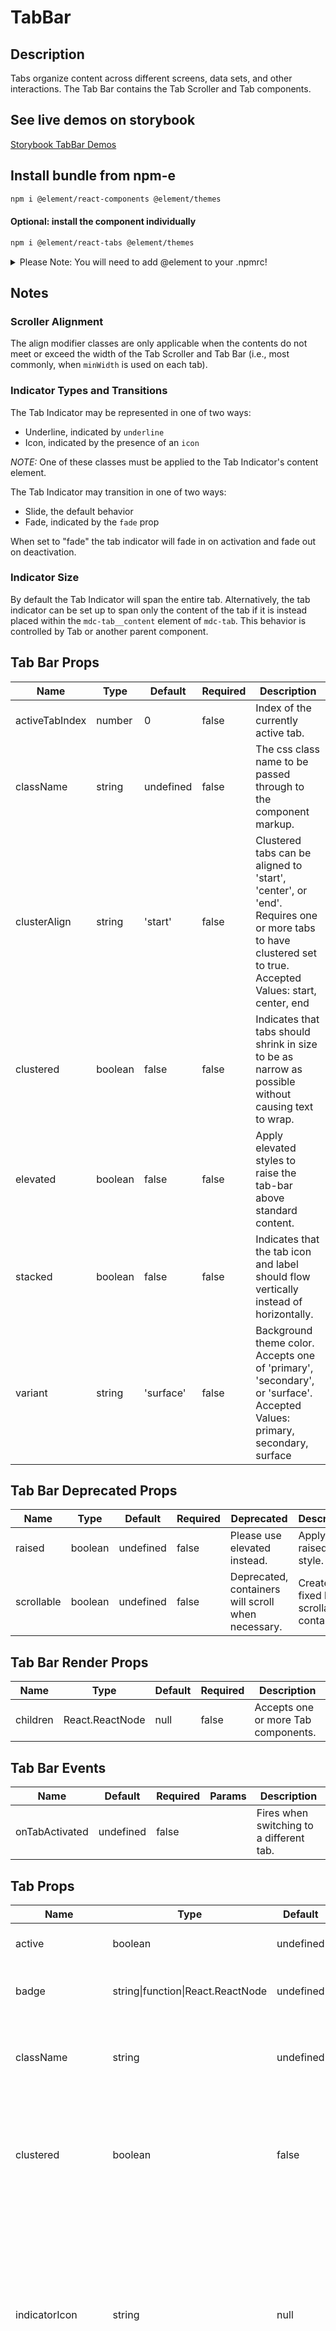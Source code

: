# TabBar

## Description

Tabs organize content across different screens, data sets, and other interactions. The Tab Bar contains the Tab Scroller and Tab components.

## See live demos on storybook

[Storybook TabBar Demos](https://element-react.bayer.com/?path=/story/components-tabs)

## Install bundle from npm-e

```bash
npm i @element/react-components @element/themes
```

#### Optional: install the component individually

```bash
npm i @element/react-tabs @element/themes
```

<details>

<summary>
Please Note: You will need to add @element to your .npmrc!
</summary>

Open `~/.npmrc` in an editor and add the following line to enable the `@element`
scope:

```bash

@element:registry=https://npm.platforms.engineering

```

### Troubleshooting

See below if you have never installed a package from Bayer's npm-enterprise or
run into the following error:

```bash

npm ERR! code E401
npm ERR! Unable to authenticate, your authentication token seems to be invalid.
npm ERR! To correct this please trying logging in again with:
npm ERR!     npm login

```

### Setup an access token

See the
[devtools npm-e guide](https://devtools.bayer.com/docs/development/package-management/npm/)
to learn how to create an access token if this is the first time you are using a
npm-e package at Bayer or you do not have a line that starts with the following
in your `~/.npmrc` file:

`//npm.platforms.engineering/:_authToken=`

</details>

## Notes

### Scroller Alignment

The align modifier classes are only applicable when the contents do not meet or
exceed the width of the Tab Scroller and Tab Bar (i.e., most commonly, when
`minWidth` is used on each tab).

### Indicator Types and Transitions

The Tab Indicator may be represented in one of two ways:

-   Underline, indicated by `underline`
-   Icon, indicated by the presence of an `icon`

_NOTE:_ One of these classes must be applied to the Tab Indicator's content
element.

The Tab Indicator may transition in one of two ways:

-   Slide, the default behavior
-   Fade, indicated by the `fade` prop

When set to "fade" the tab indicator will fade in on activation and fade out on
deactivation.

### Indicator Size

By default the Tab Indicator will span the entire tab. Alternatively, the tab
indicator can be set up to span only the content of the tab if it is instead
placed within the `mdc-tab__content` element of `mdc-tab`. This behavior is
controlled by Tab or another parent component.

## Tab Bar Props

| Name           | Type    | Default   | Required | Description                                                                                                                                                     |
| -------------- | ------- | --------- | -------- | --------------------------------------------------------------------------------------------------------------------------------------------------------------- |
| activeTabIndex | number  | 0         | false    | Index of the currently active tab.                                                                                                                              |
| className      | string  | undefined | false    | The css class name to be passed through to the component markup.                                                                                                |
| clusterAlign   | string  | 'start'   | false    | Clustered tabs can be aligned to 'start', 'center', or 'end'. Requires one or more tabs to have clustered set to true.<br />Accepted Values: start, center, end |
| clustered      | boolean | false     | false    | Indicates that tabs should shrink in size to be as narrow as possible without causing text to wrap.                                                             |
| elevated       | boolean | false     | false    | Apply elevated styles to raise the tab-bar above standard content.                                                                                              |
| stacked        | boolean | false     | false    | Indicates that the tab icon and label should flow vertically instead of horizontally.                                                                           |
| variant        | string  | 'surface' | false    | Background theme color. Accepts one of 'primary', 'secondary', or 'surface'.<br />Accepted Values: primary, secondary, surface                                  |

## Tab Bar Deprecated Props

| Name       | Type    | Default   | Required | Deprecated                                         | Description                                 |
| ---------- | ------- | --------- | -------- | -------------------------------------------------- | ------------------------------------------- |
| raised     | boolean | undefined | false    | Please use elevated instead.                       | Apply a raised style.                       |
| scrollable | boolean | undefined | false    | Deprecated, containers will scroll when necessary. | Create a fixed height scrollable container. |

## Tab Bar Render Props

| Name     | Type            | Default | Required | Description                         |
| -------- | --------------- | ------- | -------- | ----------------------------------- |
| children | React.ReactNode | null    | false    | Accepts one or more Tab components. |

## Tab Bar Events

| Name           | Default   | Required | Params | Description                              |
| -------------- | --------- | -------- | ------ | ---------------------------------------- |
| onTabActivated | undefined | false    |        | Fires when switching to a different tab. |

## Tab Props

| Name                | Type                              | Default   | Required | Description                                                                                                                                                                                                        |
| ------------------- | --------------------------------- | --------- | -------- | ------------------------------------------------------------------------------------------------------------------------------------------------------------------------------------------------------------------ |
| active              | boolean                           | undefined | false    | Indicates that the tab is active.                                                                                                                                                                                  |
| badge               | string\|function\|React.ReactNode | undefined | false    | The custom tab notification badge to be rendered.                                                                                                                                                                  |
| className           | string                            | undefined | false    | The css class name to be passed through to the component markup.                                                                                                                                                   |
| clustered           | boolean                           | false     | false    | Indicates that the tab should shrink in size to be as narrow as possible without causing text to wrap.                                                                                                             |
| indicatorIcon       | string                            | null      | false    | An icon to be used as the tab indicator. Accepts the name of any valid material icon (see Icon component documentation for a list of valid icons). If no icon is provided the tab-indicator will use an underline. |
| indicatorSize       | string                            | 'full'    | false    | The tab-indicator will span the entire tab with 'full' or only the content of the tab with 'content'.<br />Accepted Values: full, content                                                                          |
| indicatorTransition | string                            | 'slide'   | false    | The tab-indicator will use a 'slide' or 'fade' transition between tabs.<br />Accepted Values: slide, fade                                                                                                          |
| stacked             | boolean                           | false     | false    | Indicates that the tab icon and label should flow vertically instead of horizontally. If stacked is true the tab will not show a badge. You can place the badge on the leading icon.                               |

## Tab Render Props

| Name     | Type            | Default   | Required | Description                                                                                                                                                         |
| -------- | --------------- | --------- | -------- | ------------------------------------------------------------------------------------------------------------------------------------------------------------------- |
| children | React.ReactNode | null      | false    | The displayed content. Expects a valid string, though will accept any valid components or markup. If label and `children` are both set, `label` will take priority. |
| icon     | React.ReactNode | undefined | false    | Add a leading icon to the tab.                                                                                                                                      |
| label    | React.ReactNode | null      | false    | The displayed text. Expects a valid string. If label and `children` are both set, `label` will take priority.                                                       |

## Tab Indicator Props

| Name       | Type    | Default | Required | Description                                                             |
| ---------- | ------- | ------- | -------- | ----------------------------------------------------------------------- |
| active     | boolean | false   | false    | Visually activates the indicator.                                       |
| icon       | string  | null    | false    | The tab-indicator will use an underline if no icon is provided.         |
| transition | string  | 'slide' | false    | The Tab Indicator will use a 'slide' or 'fade' transition between tabs. |

## Tab Scroller Props

| Name  | Type   | Default | Required | Description                                                                                            |
| ----- | ------ | ------- | -------- | ------------------------------------------------------------------------------------------------------ |
| align | string | 'start' | false    | Clustered tabs can be aligned to 'start', 'center', or 'end'.<br />Accepted Values: start, center, end |

## Tab Scroller Render Props

| Name     | Type            | Default | Required | Description             |
| -------- | --------------- | ------- | -------- | ----------------------- |
| children | React.ReactNode | null    | false    | Accepts Tab components. |
